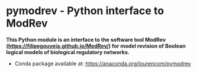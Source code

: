 # pymodrev - Python interface to ModRev

**This Python module is an interface to the software tool ModRev (https://filipegouveia.github.io/ModRev/) for model revision of Boolean logical models of biological regulatory networks.**

- Conda package available at: https://anaconda.org/lourencom/pymodrev
